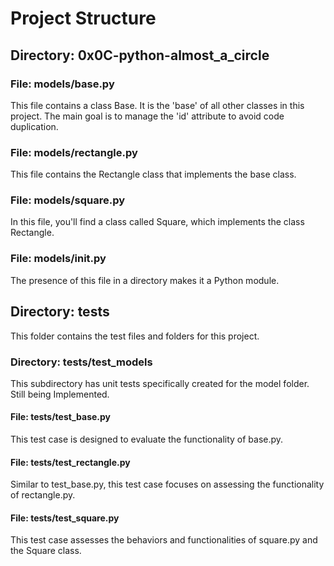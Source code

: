 # Project Structure

## Directory: 0x0C-python-almost_a_circle

### File: models/base.py

This file contains a class Base. It is the 'base' of all other classes in this project. The main goal is to manage the 'id' attribute to avoid code duplication.

### File: models/rectangle.py

This file contains the Rectangle class that implements the base class.

### File: models/square.py

In this file, you'll find a class called Square, which implements the class Rectangle.

### File: models/**init**.py

The presence of this file in a directory makes it a Python module.

## Directory: tests

This folder contains the test files and folders for this project.

### Directory: tests/test_models

This subdirectory has unit tests specifically created for the model folder. Still being Implemented.

#### File: tests/test_base.py

This test case is designed to evaluate the functionality of base.py.

#### File: tests/test_rectangle.py

Similar to test_base.py, this test case focuses on assessing the functionality of rectangle.py.

#### File: tests/test_square.py

This test case assesses the behaviors and functionalities of square.py and the Square class.
